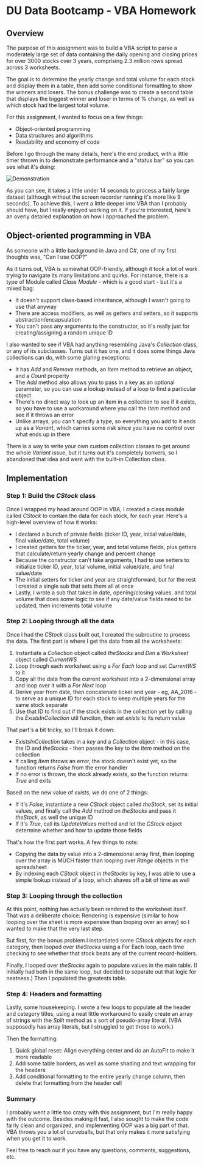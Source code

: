 # DU Data Bootcamp - VBA Homework

## Overview

The purpose of this assignment was to build a VBA script to parse a moderately large set of data containing the daily opening and closing prices for over 3000 stocks over 3 years, comprising 2.3 million rows spread across 3 worksheets.

The goal is to determine the yearly change and total volume for each stock and display them in a table, then add some conditional formatting to show the winners and losers. The bonus challenge was to create a second table that displays the biggest winner and loser in terms of % change, as well as which stock had the largest total volume.

For this assignment, I wanted to focus on a few things:

- Object-oriented programming
- Data structures and algorithms
- Readability and economy of code

Before I go through the many details, here's the end product, with a little timer thrown in to demonstrate performance and a "status bar" so you can see what it's doing:

![Demonstration](images/vba-stock-demo-syates.gif)

As you can see, it takes a little under 14 seconds to process a fairly large dataset (although without the screen recorder running it's more like 9 seconds). To achieve this, I went a little deeper into VBA than I probably should have, but I really enjoyed working on it. If you're interested, here's an overly detailed explanation on how I approached the problem.

## Object-oriented programming in VBA

As someone with a little background in Java and C#, one of my first thoughts was, "Can I use OOP?"

As it turns out, VBA is somewhat OOP-friendly, although it took a lot of work trying to navigate its many limitations and quirks. For instance, there is a type of Module called *Class Module* - which is a good start - but it's a mixed bag:

- It doesn't support class-based inheritance, although I wasn't going to use that anyway
- There are access modifiers, as well as getters and setters, so it supports abstraction/encapsulation
- You can't pass any arguments to the constructor, so it's really just for creating/assigning a random unique ID

I also wanted to see if VBA had anything resembling Java's *Collection* class, or any of its subclasses. Turns out it has one, and it does some things Java collections can do, with some glaring exceptions:

- It has *Add* and *Remove* methods, an *Item* method to retrieve an object, and a *Count* property
- The *Add* method also allows you to pass in a key as an optional parameter, so you can use a lookup instead of a loop to find a particular object 
- There's no direct way to look up an item in a collection to see if it exists, so you have to use a workaround where you call the *Item* method and see if it throws an error
- Unlike arrays, you can't specify a type, so everything you add to it ends up as a *Variant*, which carries some risk since you have no control over what ends up in there

There is a way to write your own custom collection classes to get around the whole *Variant* issue, but it turns out it's completely bonkers, so I abandoned that idea and went with the built-in Collection class.

## Implementation

### Step 1: Build the *CStock* class

Once I wrapped my head around OOP in VBA, I created a class module called *CStock* to contain the data for each stock, for each year. Here's a high-level overview of how it works:

- I declared a bunch of private fields (ticker ID, year, initial value/date, final value/date, total volume)
- I created getters for the ticker, year, and total volume fields, plus getters that calculate/return yearly change and percent change
- Because the constructor can't take arguments, I had to use setters to initialize ticker ID, year, total volume, initial value/date, and final value/date
- The initial setters for ticker and year are straightforward, but for the rest I created a single sub that sets them all at once
- Lastly, I wrote a sub that takes in date, opening/closing values, and total volume that does some logic to see if any date/value fields need to be updated, then increments total volume

### Step 2: Looping through all the data

Once I had the *CStock* class built out, I created the subroutine to process the data. The first part is where I get the data from all the worksheets:

1. Instantiate a *Collection* object called *theStocks* and *Dim* a *Worksheet* object called *CurrentWS*
2. Loop through each worksheet using a *For Each* loop and set *CurrentWS* to it
3. Copy all the data from the current worksheet into a 2-dimensional array and loop over it with a *For Next* loop
4. Derive year from date, then concatenate ticker and year - eg, AA_2016 - to serve as a unique ID for each stock to keep multiple years for the same stock separate
5. Use that ID to find out if the stock exists in the collection yet by calling the *ExistsInCollection* util function, then set *exists* to its return value

That part's a bit tricky, so I'll break it down:

- *ExistsInCollection* takes in a *key* and a *Collection* object - in this case, the ID and *theStocks* - then passes the key to the *Item* method on the collection
- If calling *Item* throws an error, the stock doesn't exist yet, so the function returns *False* from the error handler
- If no error is thrown, the stock already exists, so the function returns *True* and exits

Based on the new value of *exists*, we do one of 2 things:

- If it's *False*, instantiate a new *CStock* object called *theStock*, set its initial values, and finally call the *Add* method on *theStocks* and pass it *theStock*, as well the unique ID
- If it's *True*, call its *UpdateValues* method and let the *CStock* object determine whether and how to update those fields

That's how the first part works. A few things to note:

- Copying the data by value into a 2-dimensional array first, then looping over the array is MUCH faster than looping over *Range* objects in the spreadsheet
- By indexing each *CStock* object in *theStocks* by key, I was able to use a simple lookup instead of a loop, which shaves off a bit of time as well

### Step 3: Looping through the collection

At this point, nothing has actually been rendered to the worksheet itself. That was a deliberate choice: Rendering is expensive (similar to how looping over the sheet is more expensive than looping over an array) so I wanted to make that the very last step.

But first, for the bonus problem I instantiated some *CStock* objects for each category, then looped over *theStocks* using a For Each loop, each time checking to see whether that stock beats any of the current record-holders.

Finally, I looped over *theStocks* again to populate values in the main table. (I initially had both in the same loop, but decided to separate out that logic for neatness.) Then I populated the greatests table.

### Step 4: Headers and formatting

Lastly, some housekeeping. I wrote a few loops to populate all the header and category titles, using a neat little workaround to easily create an array of strings with the *Split* method as a sort of pseudo-array literal. (VBA supposedly has array literals, but I struggled to get those to work.)

Then the formatting:

1. Quick global reset: Align everything center and do an AutoFit to make it more readable
2. Add some table borders, as well as some shading and text wrapping for the headers
3. Add conditional formatting to the entire yearly change column, then delete that formatting from the header cell

### Summary

I probably went a little too crazy with this assignment, but I'm really happy with the outcome. Besides making it fast, I also sought to make the code fairly clean and organized, and implementing OOP was a big part of that. VBA throws you a lot of curveballs, but that only makes it more satisfying when you get it to work.

Feel free to reach our if you have any questions, comments, suggestions, etc.
